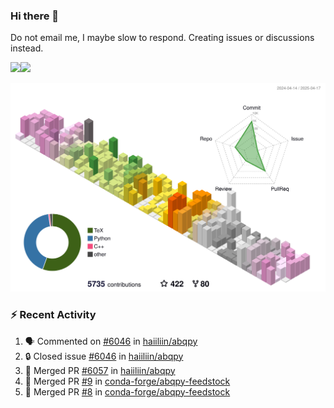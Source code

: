 ### Hi there 👋

Do not email me, I maybe slow to respond. Creating issues or discussions instead.

<a href="https://haiiliin/"><img height="137px" src="https://github-readme-stats.vercel.app/api?username=haiiliin&hide_title=false&hide_border=true&show_icons=true&include_all_commits=true&count_private=true&line_height=21&text_color=000&icon_color=000&bg_color=0,ea6161,ffc64d,fffc4d,52fa5a&theme=graywhite" /><!-- wi*quL3fcV --><img height="137px" src="https://github-readme-stats.vercel.app/api/top-langs/?username=haiiliin&hide=html&hide_title=true&hide_border=true&layout=compact&langs_count=6&text_color=000&icon_color=fff&bg_color=0,52fa5a,4dfcff,c64dff&theme=graywhite" /></a>

![](./profile-3d-contrib/profile-season-animate.svg)

### :zap: Recent Activity

<!--START_SECTION:activity-->
1. 🗣 Commented on [#6046](https://github.com/haiiliin/abqpy/issues/6046#issuecomment-2808131339) in [haiiliin/abqpy](https://github.com/haiiliin/abqpy)
2. 🔒 Closed issue [#6046](https://github.com/haiiliin/abqpy/issues/6046) in [haiiliin/abqpy](https://github.com/haiiliin/abqpy)
3. 🎉 Merged PR [#6057](https://github.com/haiiliin/abqpy/pull/6057) in [haiiliin/abqpy](https://github.com/haiiliin/abqpy)
4. 🎉 Merged PR [#9](https://github.com/conda-forge/abqpy-feedstock/pull/9) in [conda-forge/abqpy-feedstock](https://github.com/conda-forge/abqpy-feedstock)
5. 🎉 Merged PR [#8](https://github.com/conda-forge/abqpy-feedstock/pull/8) in [conda-forge/abqpy-feedstock](https://github.com/conda-forge/abqpy-feedstock)
<!--END_SECTION:activity-->
